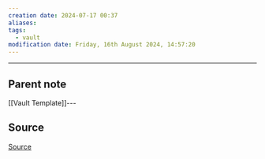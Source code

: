 ```yaml
---
creation date: 2024-07-17 00:37
aliases: 
tags:
  - vault
modification date: Friday, 16th August 2024, 14:57:20
---
```

---

## Parent note
[[Vault Template]]---

## Source
[Source](obsidian://advanced-uri?vault=mathematics&filepath=Notes%252FElectric%2520Field.md)